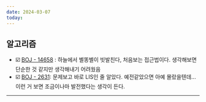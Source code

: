 ```yaml
---
date: 2024-03-07
today:
---
```

## 알고리즘
- ☑️ [BOJ - 14658](https://www.acmicpc.net/problem/14658) : 하늘에서 별똥별이 빗발친다,  처음보는 접근법이다. 생각해보면 단순한 것 같지만 생각해내기 어려웠음
- ☑️ [BOJ - 2631](https://www.acmicpc.net/problem/2631): 문제보고 바로 LIS인 줄 알았다. 예전같았으면 아예 몰랐을텐데... 이런 거 보면 조금이나마 발전했다는 생각이 든다.

---

